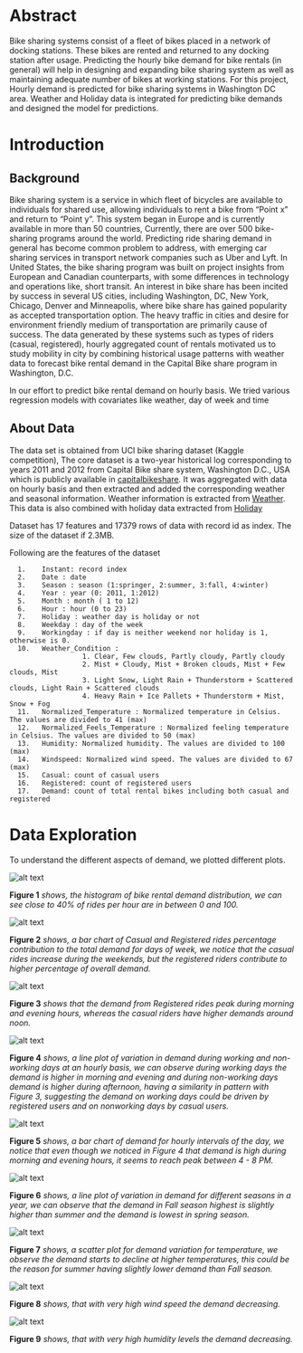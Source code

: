 # Abstract
Bike sharing systems consist of a fleet of bikes placed in a network of docking stations. These bikes are rented and returned to any docking station after usage. Predicting the hourly bike demand for bike rentals (in general) will help in designing and expanding bike sharing system as well as maintaining adequate number of bikes at working stations. For this project, Hourly demand is predicted for bike sharing systems in Washington DC area. Weather and Holiday data is integrated for predicting bike demands and designed the model for predictions.

# Introduction
## Background
<p>Bike sharing system is a service in which fleet of bicycles are available to individuals for shared use, allowing individuals to rent a bike from “Point x” and return to “Point y”. This system began in Europe and is currently available in more than 50 countries, Currently, there are over 500 bike-sharing programs around the world. Predicting ride sharing demand in general has become common problem to address, with emerging car sharing services in transport network companies such as Uber and Lyft. In United States, the bike sharing program was built on project insights from European and Canadian counterparts, with some differences in technology and operations like, short transit. An interest in bike share has been incited by success in several US cities, including Washington, DC, New York, Chicago, Denver and Minneapolis, where bike share has gained popularity as accepted transportation option. The heavy traffic in cities and desire for environment friendly medium of transportation are primarily cause of success. The data generated by these systems such as types of riders (casual, registered), hourly aggregated count of rentals motivated us to study mobility in city by combining historical usage patterns with weather data to forecast bike rental demand in the Capital Bike share program in Washington, D.C.
</p>

<p>In our effort to predict bike rental demand on hourly basis. We tried various regression models with covariates like weather, day of week and time</p>

## About Data
The data set is obtained from UCI bike sharing dataset (Kaggle competition), The core dataset is a two-year historical log corresponding to years 2011 and 2012 from Capital Bike share system, Washington D.C., USA which is publicly available in [capitalbikeshare](http://capitalbikeshare.com/system-data). It was aggregated with data on hourly basis and then extracted and added the corresponding weather and seasonal information. Weather information is extracted from [Weather](http://www.freemeteo.com).
This data is also combined with holiday data extracted from [Holiday](http://dchr.dc.gov/page/holiday-schedule)

<p>Dataset has 17 features and 17379 rows of data with record id as index. The size of the dataset if 2.3MB.
</p>

Following are the features of the dataset
        
      1.	Instant: record index
      2.	Date : date
      3.	Season : season (1:springer, 2:summer, 3:fall, 4:winter)
      4.	Year : year (0: 2011, 1:2012)
      5.	Month : month ( 1 to 12)
      6.	Hour : hour (0 to 23)
      7.	Holiday : weather day is holiday or not
      8.	Weekday : day of the week
      9.	Workingday : if day is neither weekend nor holiday is 1, otherwise is 0.
      10.	Weather_Condition : 
                      1. Clear, Few clouds, Partly cloudy, Partly cloudy
                      2. Mist + Cloudy, Mist + Broken clouds, Mist + Few clouds, Mist
                      3. Light Snow, Light Rain + Thunderstorm + Scattered clouds, Light Rain + Scattered clouds
                      4. Heavy Rain + Ice Pallets + Thunderstorm + Mist, Snow + Fog
      11.	Normalized_Temperature : Normalized temperature in Celsius. The values are divided to 41 (max)
      12.	Normalized_Feels_Temperature : Normalized feeling temperature in Celsius. The values are divided to 50 (max)
      13.	Humidity: Normalized humidity. The values are divided to 100 (max)
      14.	Windspeed: Normalized wind speed. The values are divided to 67 (max)
      15.	Casual: count of casual users
      16.	Registered: count of registered users
      17.	Demand: count of total rental bikes including both casual and registered
      
# Data Exploration

To understand the different aspects of demand, we plotted different plots.

![alt text](plot/img/demand_distribution.png)

**Figure 1** *shows, the histogram of bike rental demand distribution, we can see close to 40% of rides per hour are in between 0 and 100.*

![alt text](plot/img/mean_casual_registered_demand_percent.png)

**Figure 2** *shows, a bar chart of Casual and Registered rides percentage contribution to the total demand for days of week, we notice that the casual rides increase during the weekends, but the registered riders contribute to higher percentage of overall demand.*

![alt text](plot/img/mean_casual_registered_hourly_demand.png)

**Figure 3** *shows that the demand from Registered rides peak during morning and evening hours, whereas the casual riders have higher demands around noon.*

![alt text](plot/img/weekday_vs_weekend_demand.png)

**Figure 4** *shows, a line plot of variation in demand during working and non-working days at an hourly basis, we can observe during working days the demand is higher in morning and evening and during non-working days demand is higher during afternoon, having a similarity in pattern with Figure 3, suggesting the demand on working days could be driven by registered users and on nonworking days by casual users.*

![alt text](plot/img/demand_in_parts_of_day.png)

**Figure 5** *shows, a bar chart of demand for hourly intervals of the day, we notice that even though we noticed in Figure 4 that demand is high during morning and evening hours, it seems to reach peak between 4 - 8 PM.*

![alt text](plot/img/seasonal_demand.png)

**Figure 6** *shows, a line plot of variation in demand for different seasons in a year, we can observe that the demand in Fall season highest is slightly higher than summer and the demand is lowest in spring season.*

![alt text](plot/img/temp_demand.png)

**Figure 7** *shows, a scatter plot for demand variation for temperature, we observe the demand starts to decline at higher temperatures, this could be the reason for summer having slightly lower demand than Fall season.*

![alt text](plot/img/windspeed_demand.png)

**Figure 8** *shows, that with very high wind speed the demand decreasing.*

![alt text](plot/img/humidity_demand.png)

**Figure 9** *shows, that with very high humidity levels the demand decreasing.*
